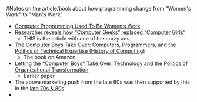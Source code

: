 #Notes on the article/book about how programming change from "Women's Work" to "Man's Work"
-  [Computer Programming Used To Be Women’s Work](http://www.smithsonianmag.com/smart-news/computer-programming-used-to-be-womens-work-718061/?no-ist)
-  [Researcher reveals how “Computer Geeks” replaced “Computer Girls”](http://gender.stanford.edu/news/2011/researcher-reveals-how-%E2%80%9Ccomputer-geeks%E2%80%9D-replaced-%E2%80%9Ccomputergirls%E2%80%9D)
    +  THIS is the article with one of the crazy ads.
-  [The Computer Boys Take Over: Computers, Programmers, and the Politics of Technical Expertise (History of Computing)](http://www.amazon.com/Computer-Boys-Take-Over-Programmers/dp/0262050935)
    +  The book on Amazon
-  [Letting the ‘‘Computer Boys’’ Take Over: Technology and the Politics of Organizational Transformation](http://homes.soic.indiana.edu/nensmeng/files/ensmenger2003.pdf)
    +  Earlier paper
-  The above marketing push from the late 60s was then supported by this in the [late 70s & 80s](http://dot429.com/articles/5334-how-marketing-in-the-80s-killed-computer-science-for-women)
-  